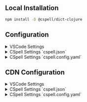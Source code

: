 
## Local Installation

```sh
npm install -D @cspell/dict-clojure
```


## Configuration

<details>
<summary>VSCode Settings</summary>

Add the following to your VSCode settings:

**`.vscode/settings.json`**

```jsonc
{
  "cSpell.import": [
    "@cspell/dict-clojure/cspell-ext.json"
  ],
  "cSpell.dictionaries": [
    "clojure"
  ]
}
```

</details>

<details>
<summary>CSpell Settings `cspell.json`</summary>

**`cspell.json`**

```jsonc
{
  "import": [
    "@cspell/dict-clojure/cspell-ext.json"
  ],
  "dictionaries": [
    "clojure"
  ]
}
```

</details>

<details>
<summary>CSpell Settings `cspell.config.yaml`</summary>

**`cspell.config.yaml`**

```yaml
import:
  - "@cspell/dict-clojure/cspell-ext.json"
dictionaries:
  - clojure
```

</details>



## CDN Configuration

<details>
<summary>VSCode Settings</summary>

Add the following to your VSCode settings:

**`.vscode/settings.json`**

```jsonc
{
  "cSpell.import": [
    "https://cdn.jsdelivr.net/npm/@cspell/dict-clojure@latest/cspell-ext.json/cspell-ext.json"
  ],
  "cSpell.dictionaries": [
    "clojure"
  ]
}
```

</details>

<details>
<summary>CSpell Settings `cspell.json`</summary>

**`cspell.json`**

```jsonc
{
  "import": [
    "https://cdn.jsdelivr.net/npm/@cspell/dict-clojure@latest/cspell-ext.json/cspell-ext.json"
  ],
  "dictionaries": [
    "clojure"
  ]
}
```

</details>

<details>
<summary>CSpell Settings `cspell.config.yaml`</summary>

**`cspell.config.yaml`**

```yaml
import:
  - https://cdn.jsdelivr.net/npm/@cspell/dict-clojure@latest/cspell-ext.json/cspell-ext.json
dictionaries:
  - clojure
```

</details>


